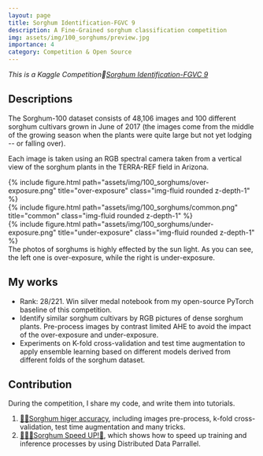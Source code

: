 ```yaml
---
layout: page
title: Sorghum Identification-FGVC 9
description: A Fine-Grained sorghum classification competition
img: assets/img/100_sorghums/preview.jpg
importance: 4
category: Competition & Open Source
---
```

*This is a Kaggle Competition🌿[Sorghum Identification-FGVC 9](https://www.kaggle.com/competitions/sorghum-id-fgvc-9/overview)*

## Descriptions
The Sorghum-100 dataset consists of 48,106 images and 100 different sorghum cultivars grown in June of 2017 (the images come from the middle of the growing season when the plants were quite large but not yet lodging -- or falling over).

Each image is taken using an RGB spectral camera taken from a vertical view of the sorghum plants in the TERRA-REF field in Arizona.

<div class="row">
    <div class="col-sm mt-3 mt-md-0">
        {% include figure.html path="assets/img/100_sorghums/over-exposure.png" title="over-exposure" class="img-fluid rounded z-depth-1" %}
    </div>
    <div class="col-sm mt-3 mt-md-0">
        {% include figure.html path="assets/img/100_sorghums/common.png" title="common" class="img-fluid rounded z-depth-1" %}
    </div>
    <div class="col-sm mt-3 mt-md-0">
        {% include figure.html path="assets/img/100_sorghums/under-exposure.png" title="under-exposure" class="img-fluid rounded z-depth-1" %}
    </div>
</div>
<div class="caption">
    The photos of sorghums is highly effected by the sun light. As you can see, the left one is over-exposure, while the right is under-exposure.
</div>

## My works
- Rank: 28/221. Win silver medal notebook from my open-source PyTorch baseline of this competition.
- Identify similar sorghum cultivars by RGB pictures of dense sorghum plants. Pre-process images by
contrast limited AHE to avoid the impact of the over-exposure and under-exposure.
- Experiments on K-fold cross-validation and test time augmentation to apply ensemble learning based on
different models derived from different folds of the sorghum dataset.

## Contribution
During the competition, I share my code, and write them into tutorials.
1. [🌱✨Sorghum higer accuracy](https://www.kaggle.com/code/leoooo333/lb-0-885-sorghum-higer-accuracy), including images pre-process, k-fold cross-validation, test time augmentation and many tricks.
2. [🌱🌿🌾Sorghum Speed UP!🚀](https://www.kaggle.com/code/leoooo333/sorghum-speed-up), which shows how to speed up training and inference processes by using Distributed Data Parrallel.
